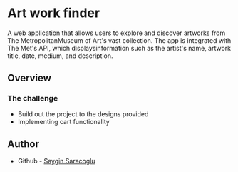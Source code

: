 # Art work finder
A web application that allows users to explore and discover artworks from The MetropolitanMuseum of
Art's vast collection. The app is integrated with The Met's API, which displaysinformation such as the artist's name, artwork title, date, medium, and description.


## Overview

### The challenge

- Build out the project to the designs provided
- Implementing cart functionality 

## Author

- Github - [Saygin Saracoglu](https://github.com/Sayginsaracoglu/)

